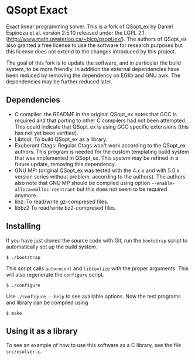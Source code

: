 
QSopt Exact
===========

Exact linear programming solver. This is a fork of QSopt_ex by Daniel
Espinoza et al. version 2.5.10 released under the LGPL 2.1
(http://www.math.uwaterloo.ca/~bico/qsopt/ex/). The authors of
QSopt_ex also granted a free license to use the software for research
purposes but this license does not extend to the changes introduced by
this project.

The goal of this fork is to update the software, and in particular the
build system, to be more friendly. In addition the external
dependencies have been reduced by removing the dependency on EGlib and
GNU awk. The dependencies may be further reduced later.

Dependencies
------------

- C compiler: the README in the original QSopt_ex notes that GCC is
  required and that porting to other C compilers had not been
  attempted. This could indicate that QSopt_ex is using GCC specific
  extensions (this has not yet been verified).
- Libtool: To build QSopt_ex as a library.
- Exuberant Ctags: Regular Ctags won't work according to the QSopt_ex
  authors. This program is needed for the custom templating build
  system that was implemented in QSopt_ex. This system may be
  refined in a future update, removing this dependency.
- GNU MP: (original QSopt_ex was tested with the 4.x.x and with 5.0.x
  version series without problem, according to the authors). The
  authors also note that GNU MP should be compiled using option
  `--enable-alloca=malloc-reentrant` but this does not seem to be
  required anymore.
- libz: To read/write gz-compresed files.
- libbz2 To read/write bz2-compresed files.

Installing
----------

If you have just cloned the source code with Git, run the `bootstrap`
script to automatically set up the build system.

``` shell
$ ./bootstrap
```

This script calls `autoreconf` and `libtoolize` with the proper
arguments. This will also regenerate the `configure` script.

``` shell
$ ./configure
```

Use `./configure --help` to see available options. Now the test
programs and library can be compiled using

``` shell
$ make
```

Using it as a library
---------------------
To see an example of how to use this software as a C library, see the file
`src/esolver.c`.

